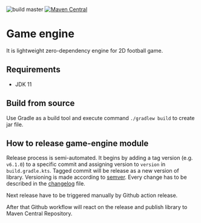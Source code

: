 ![build master](https://github.com/lipinskipawel/game-engine/actions/workflows/build.yml/badge.svg?branch=master)
[![Maven Central](https://maven-badges.herokuapp.com/maven-central/com.github.lipinskipawel/game-engine/badge.svg)](https://maven-badges.herokuapp.com/maven-central/com.github.lipinskipawel/game-engine)

# Game engine

It is lightweight zero-dependency engine for 2D football game.

## Requirements

- JDK 11

## Build from source

Use Gradle as a build tool and execute command `./gradlew build` to create jar file.

## How to release game-engine module

Release process is semi-automated. It begins by adding a tag version (e.g. `v6.1.0`) to a specific commit and assigning
version to `version` in `build.gradle.kts`. Tagged commit will be release as a new version of library. Versioning is
made according to [semver]. Every change has to be described in the [changelog] file.

Next release have to be triggered manually by Github action release.

After that Github workflow will react on the release and publish library to Maven Central Repository.

[semver]: https://semver.org
[changelog]: CHANGELOG.md
